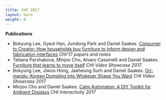 ```yaml
---
title: CHI 2017
layout: bare
weight: 0
---
```


**Publications**<br>
<ul>
	<li>Bokyung Lee, Gyeol Han, Jundong Park and Daniel Saakes. <a href="/projects/consumer_to_creator/"> Consumer to Creator: How households buy furniture to inform design and fabrication interfaces</a> <i>CHI'17 papers and notes</i></li>	 
	<li>Tetiana Parshakova, Minjoo Cho, Alvaro Cassinelli and Daniel Saakes. <a href="/projects/ratchair/">Furniture that learns to move itself</a> <i>CHI Video Showcase 2017</i>.</li>
	<li>Bokyung Lee, Jiwoo Hong, Jaeheung Surh and Daniel Saakes. <a href="/projects/ori-mandu"> Ori-mandu: Korean Dumpling into Whatever Shape You Want</a> <i>CHI Video Showcase 2017</i></li>	 
	<li>Minjoo Cho and Daniel Saakes. <a href="/projects/calm_automaton/"> Calm Automaton: A DIY Toolkit for Ambient Displays</a> <i>CHI Interactivity 2017</i></li>
</ul>

<br>

